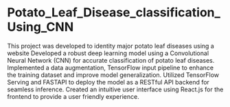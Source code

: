 # Potato_Leaf_Disease_classification_Using_CNN
This project was developed to identity major potato leaf diseases using a website
Developed a robust deep learning model using a Convolutional Neural Network (CNN)
for accurate classification of potato leaf diseases.
Implemented a data augmentation, TensorFlow input pipeline to enhance the training
dataset and improve model generalization.
Utilized TensorFlow Serving and FASTAPI to deploy the model as a RESTful API backend
for seamless inference.
Created an intuitive user interface using React.js for the frontend to provide a user friendly experience.
